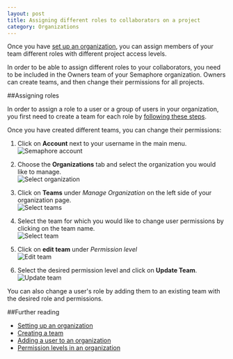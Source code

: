 ```yaml
---
layout: post
title: Assigning different roles to collaborators on a project
category: Organizations
---
```


Once you have [set up an organization](/docs/organizations/setting-up-an-organization.html),
you can assign members of your team different roles with different project
access levels.

In order to be able to assign different roles to your collaborators, you need
to be included in the Owners team of your Semaphore organization. Owners can
create teams, and then change their permissions for all projects.

##Assigning roles

In order to assign a role to a user or a group of users in your organization,
you first need to create a team for each role by [following these steps](/docs/organizations/creating-a-team.html).

Once you have created different teams, you can change their permissions:

1. Click on **Account** next to your username in the main menu.
<br><img src="/docs/assets/img/setting-up-an-organization/account.png" alt="Semaphore account" class="img-responsive img-bordered">

2. Choose the **Organizations** tab and select the organization you would like
to manage.
<br><img src="/docs/assets/img/can-i-limit-the-permissions-a-user-has-on-a-specific-project/select-organization.png" alt="Select organization" class="img-responsive img-bordered">

3. Click on **Teams** under _Manage Organization_ on the left side of your
organization page.
<br><img src="/docs/assets/img/can-i-limit-the-permissions-a-user-has-on-a-specific-project/teams.png" alt="Select teams" class="img-responsive img-bordered">

4. Select the team for which you would like to change user permissions by
clicking on the team name.
<br><img src="/docs/assets/img/can-i-limit-the-permissions-a-user-has-on-a-specific-project/team-name.png" alt="Select team" class="img-responsive img-bordered">

5. Click on **edit team** under _Permission level_
<br><img src="/docs/assets/img/can-i-limit-the-permissions-a-user-has-on-a-specific-project/edit-team.png" alt="Edit team" class="img-responsive img-bordered">

6. Select the desired permission level and click on **Update Team**.
<br><img src="/docs/assets/img/can-i-limit-the-permissions-a-user-has-on-a-specific-project/update-team-permissions.png" alt="Update team" class="img-responsive img-bordered">

You can also change a user's role by adding them to an existing team with the
desired role and permissions.

##Further reading

- [Setting up an organization](/docs/organizations/setting-up-an-organization.html)
- [Creating a team](/docs/organizations/creating-a-team.html)
- [Adding a user to an organization](/docs/organizations/adding-a-user-to-an-organization.html)
- [Permission levels in an organization](/docs/organizations/permission-levels-in-an-organization.html)
